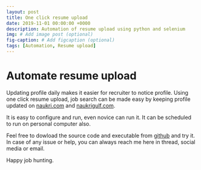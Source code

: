 ```yaml
---
layout: post
title: One click resume upload
date: 2019-11-01 00:00:00 +0000
description: Automation of resume upload using python and selenium
img: # Add image post (optional)
fig-caption: # Add figcaption (optional)
tags: [Automation, Resume upload]
---
```


# Automate resume upload

Updating profile daily makes it easier for recruiter to notice profile. Using one click resume upload, job search can be made easy by keeping profile updated on [naukri.com](www.naukri.com) and [naukrigulf.com](www.naukrigulf.com).

It is easy to configure and run, even novice can run it. It can be scheduled to run on personal computer also.

Feel free to dowload the source code and executable from [github](https://github.com/rajnathsah/AutoResumeUpload) and try it. In case of any issue or help, you can always reach me here in thread, social media or email.


Happy job hunting.

